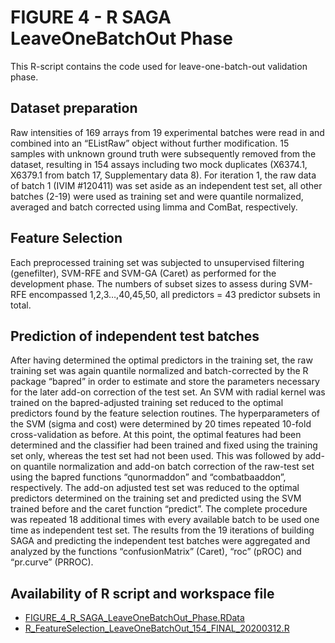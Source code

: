 # FIGURE 4 - R SAGA LeaveOneBatchOut Phase

This R-script contains the code used for leave-one-batch-out validation phase. 

## Dataset preparation
Raw intensities of 169 arrays from 19 experimental batches were read in and combined into an “EListRaw” object without further modification. 15 samples with unknown ground truth were subsequently removed from the dataset, resulting in 154 assays including two mock duplicates (X6374.1, X6379.1 from batch 17, Supplementary data 8). For iteration 1, the raw data of batch 1 (IVIM #120411) was set aside as an independent test set, all other batches (2-19) were used as training set and were quantile normalized, averaged and batch corrected using limma and ComBat, respectively. 

## Feature Selection
Each preprocessed training set was subjected to unsupervised filtering (genefilter), SVM-RFE and SVM-GA (Caret) as performed for the development phase. The numbers of subset sizes to assess during SVM-RFE encompassed 1,2,3…,40,45,50, all predictors = 43 predictor subsets in total. 

## Prediction of independent test batches
After having determined the optimal predictors in the training set, the raw training set was again quantile normalized and batch-corrected by the R package “bapred” in order to estimate and store the parameters necessary for the later add-on correction of the test set. An SVM with radial kernel was trained on the bapred-adjusted training set reduced to the optimal predictors found by the feature selection routines. The hyperparameters of the SVM (sigma and cost) were determined by 20 times repeated 10-fold cross-validation as before. At this point, the optimal features had been determined and the classifier had been trained and fixed using the training set only, whereas the test set had not been used. This was followed by add-on quantile normalization and add-on batch correction of the raw-test set using the bapred functions “qunormaddon” and “combatbaaddon”, respectively. The add-on adjusted test set was reduced to the optimal predictors determined on the training set and predicted using the SVM trained before and the caret function “predict”. The complete procedure was repeated 18 additional times with every available batch to be used one time as independent test set. The results from the 19 iterations of building SAGA and predicting the independent test batches were aggregated and analyzed by the functions “confusionMatrix” (Caret), “roc” (pROC) and “pr.curve” (PRROC).

## Availability of R script and workspace file

*	[FIGURE_4_R_SAGA_LeaveOneBatchOut_Phase.RData](https://www.dropbox.com/s/7o7wq3e1eifdmzi/Feature%20Selection%20Leave%20One%20Batch%20Out.RData?dl=0)
*	[R_FeatureSelection_LeaveOneBatchOut_154_FINAL_20200312.R](./R_FeatureSelection_LeaveOneBatchOut_154_FINAL_20200312.R)
